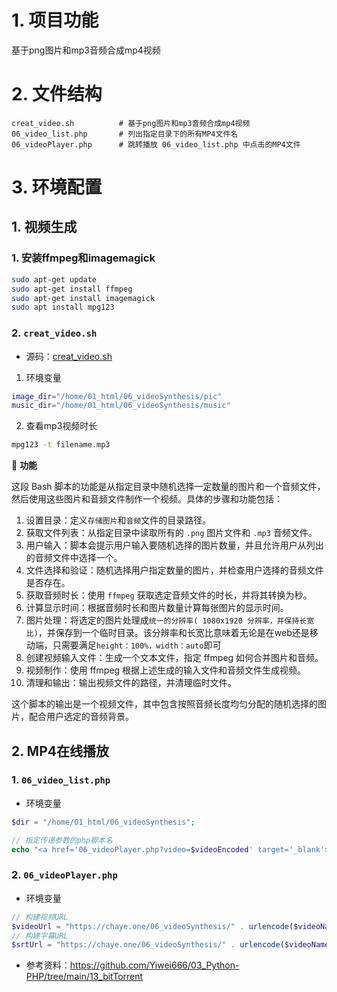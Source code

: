 # 1. 项目功能

基于png图片和mp3音频合成mp4视频

# 2. 文件结构

```
creat_video.sh          # 基于png图片和mp3音频合成mp4视频
06_video_list.php       # 列出指定目录下的所有MP4文件名
06_videoPlayer.php      # 跳转播放 06_video_list.php 中点击的MP4文件
```



# 3. 环境配置

## 1. 视频生成

### 1. 安装ffmpeg和imagemagick

```bash
sudo apt-get update
sudo apt-get install ffmpeg
sudo apt-get install imagemagick
sudo apt install mpg123
```

### 2. `creat_video.sh`

- 源码：[creat_video.sh](creat_video.sh)

1. 环境变量

```bash
image_dir="/home/01_html/06_videoSynthesis/pic"
music_dir="/home/01_html/06_videoSynthesis/music"
```

2. 查看mp3视频时长

```bash
mpg123 -t filename.mp3
```


💎 **功能**

这段 Bash 脚本的功能是从指定目录中随机选择一定数量的图片和一个音频文件，然后使用这些图片和音频文件制作一个视频。具体的步骤和功能包括：

1. 设置目录：定义`存储图片`和`音频`文件的目录路径。
2. 获取文件列表：从指定目录中读取所有的 `.png` 图片文件和 `.mp3` 音频文件。
3. 用户输入：脚本会提示用户输入要随机选择的图片数量，并且允许用户从列出的音频文件中选择一个。
4. 文件选择和验证：随机选择用户指定数量的图片，并检查用户选择的音频文件是否存在。
5. 获取音频时长：使用 `ffmpeg` 获取选定音频文件的时长，并将其转换为秒。
6. 计算显示时间：根据音频时长和图片数量计算每张图片的显示时间。
7. 图片处理：将选定的图片处理成`统一的分辨率( 1080x1920 分辨率，并保持长宽比)`，并保存到一个临时目录。该分辨率和长宽比意味着无论是在web还是移动端，只需要满足`height：100%，width：auto`即可
8. 创建视频输入文件：生成一个文本文件，指定 ffmpeg 如何合并图片和音频。
9. 视频制作：使用 ffmpeg 根据上述生成的输入文件和音频文件生成视频。
10. 清理和输出：输出视频文件的路径，并清理临时文件。

这个脚本的输出是一个视频文件，其中包含按照音频长度均匀分配的随机选择的图片，配合用户选定的音频背景。


## 2. MP4在线播放

### 1. `06_video_list.php`

- 环境变量

```php
$dir = "/home/01_html/06_videoSynthesis";

// 指定传递参数的php脚本名
echo "<a href='06_videoPlayer.php?video=$videoEncoded' target='_blank'>$video</a><br />";
```


### 2. `06_videoPlayer.php`

- 环境变量

```php
// 构建视频URL
$videoUrl = "https://chaye.one/06_videoSynthesis/" . urlencode($videoName) . ".mp4";
// 构建字幕URL
$srtUrl = "https://chaye.one/06_videoSynthesis/" . urlencode($videoName) . ".srt";
```

- 参考资料：https://github.com/Yiwei666/03_Python-PHP/tree/main/13_bitTorrent

